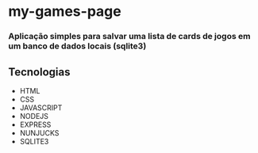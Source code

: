 # my-games-page
<h3>Aplicação simples para salvar uma lista de cards de jogos em um banco de dados locais (sqlite3)</h3>

<h2>Tecnologias</h2>
<ul>
  <li>HTML</li>
  <li>CSS</li>
  <li>JAVASCRIPT</li>
  <li>NODEJS</li>
  <li>EXPRESS</li>
  <li>NUNJUCKS</li>
  <li>SQLITE3</li>
</ul>

